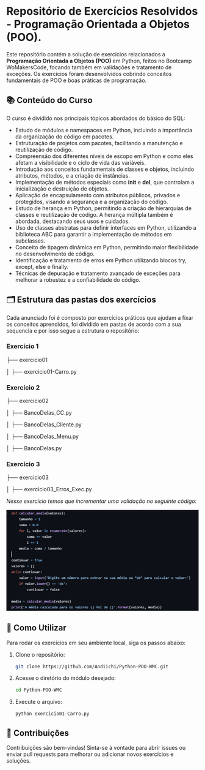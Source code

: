 <h1 align="left">Repositório de Exercícios Resolvidos - Programação Orientada a Objetos (POO).</h1>

Este repositório contém a solução de exercícios relacionados a **Programação Orientada a Objetos (POO)** em Python, feitos no Bootcamp WoMakersCode, focando também em validações e tratamento de exceções. 
Os exercícios foram desenvolvidos cobrindo conceitos fundamentais de POO e boas práticas de programação.

## 📚 Conteúdo do Curso

O curso é dividido nos principais tópicos abordados do básico do SQL:

  - Estudo de módulos e namespaces em Python, incluindo a importância da organização do código em pacotes.
  - Estruturação de projetos com pacotes, facilitando a manutenção e reutilização de código.
  - Compreensão dos diferentes níveis de escopo em Python e como eles afetam a visibilidade e o ciclo de vida das variáveis.
  - Introdução aos conceitos fundamentais de classes e objetos, incluindo atributos, métodos, e a criação de instâncias.
  - Implementação de métodos especiais como __init__ e __del__, que controlam a inicialização e destruição de objetos.
  - Aplicação de encapsulamento com atributos públicos, privados e protegidos, visando a segurança e a organização do código.
  - Estudo de herança em Python, permitindo a criação de hierarquias de classes e reutilização de código. A herança múltipla também é abordada, destacando seus usos e cuidados.
  - Uso de classes abstratas para definir interfaces em Python, utilizando a biblioteca ABC para garantir a implementação de métodos em subclasses.
  - Conceito de tipagem dinâmica em Python, permitindo maior flexibilidade no desenvolvimento de código.
  - Identificação e tratamento de erros em Python utilizando blocos try, except, else e finally.
  - Técnicas de depuração e tratamento avançado de exceções para melhorar a robustez e a confiabilidade do código.



## 🗂 Estrutura das pastas dos exercícios

Cada anunciado foi é composto por exercícios práticos que ajudam a fixar os conceitos aprendidos, foi dividido em pastas de acordo com a sua sequencia e por isso segue a estrutura o repositório:


### Exercício 1

├── exercicio01

│   ├── exercicio01-Carro.py


### Exercício 2

├── exercicio02

│   ├── BancoDelas_CC.py

│   ├── BancoDelas_Cliente.py

│   ├── BancoDelas_Menu.py

│   ├── BancoDelas.py


### Exercício 3

├── exercicio03

│   ├── exercicio03_Erros_Exec.py

_Nesse exercício temos que incrementar uma validação no seguinte código:_

![Exercício: Erros e Exceções](exercicio03\image.png)


## 🚀 Como Utilizar

Para rodar os exercícios em seu ambiente local, siga os passos abaixo:

1. Clone o repositório:
   ```bash
   git clone https://github.com/Andiichi/Python-POO-WMC.git
   
1. Acesse o diretório do módulo desejado:
   ```bash
   cd Python-POO-WMC
   
3. Execute o arquivo:
   ```bash
   python exercicio01-Carro.py

## 📝 Contribuições
  Contribuições são bem-vindas! Sinta-se à vontade para abrir issues ou enviar pull requests para melhorar ou adicionar novos exercícios e soluções.